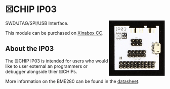 # ☒CHIP IP03
<img src="extras/IP03 V0.4.1.JPG" width="35%" height="auto" align="right">
SWD/JTAG/SPI/USB Interface.

This module can be purchased on [Xinabox CC](https://xinabox.cc/products/IP03/).

## About the IP03
The ☒CHIP IP03 is intended for users who would like to user external an programmers or debugger alongside thier ☒CHIPs.

More information on the BME280 can be found in the [datasheet](https://ae-bst.resource.bosch.com/media/_tech/media/datasheets/BST-BME280_DS001-11.pdf).
